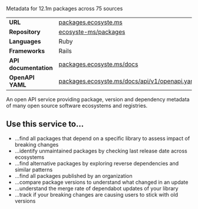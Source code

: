 ---
---

Metadata for 12.1m packages across 75 sources

|||
|-|-|
|**URL**|[packages.ecosyste.ms](https://packages.ecosyste.ms)|
|**Repository**|[ecosyste-ms/packages](https://github.com/ecosyste-ms/packages)|
|**Languages**|Ruby|
|**Frameworks**|Rails|
|**API documentation**|[packages.ecosyste.ms/docs](https://packages.ecosyste.ms/docs/index.html)|
|**OpenAPI YAML**|[packages.ecosyste.ms/docs/api/v1/openapi.yaml](https://packages.ecosyste.ms/docs/api/v1/openapi.yaml)|

An open API service providing package, version and dependency metadata of many open source software ecosystems and registries.

## Use this service to...

* ...find all packages that depend on a specific library to assess impact of breaking changes
* ...identify unmaintained packages by checking last release date across ecosystems
* ...find alternative packages by exploring reverse dependencies and similar patterns
* ...find all packages published by an organization
* ...compare package versions to understand what changed in an update
* ...understand the merge rate of dependabot updates of your library
* ...track if your breaking changes are causing users to stick with old versions
